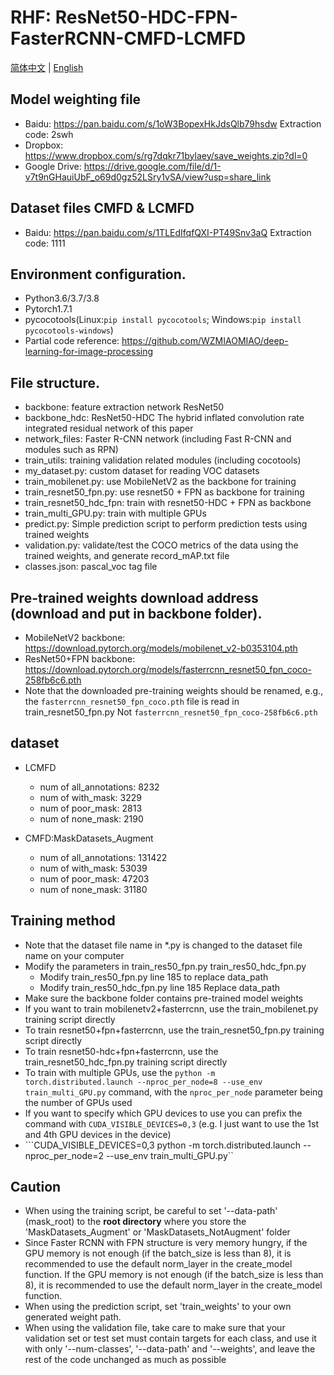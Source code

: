 # RHF: ResNet50-HDC-FPN-FasterRCNN-CMFD-LCMFD

[简体中文](https://github.com/shiningxy/RHF/blob/master/README_zh.md) | [English](https://github.com/shiningxy/RHF)

## Model weighting file

* Baidu: https://pan.baidu.com/s/1oW3BopexHkJdsQlb79hsdw  Extraction code: 2swh
* Dropbox: https://www.dropbox.com/s/rg7dqkr71bylaey/save_weights.zip?dl=0
* Google Drive: https://drive.google.com/file/d/1-v7t9nGHauiUbF_o69d0gz52LSry1vSA/view?usp=share_link

## Dataset files CMFD & LCMFD

* Baidu: https://pan.baidu.com/s/1TLEdIfqfQXI-PT49Snv3aQ  Extraction code: 1111


## Environment configuration.
* Python3.6/3.7/3.8
* Pytorch1.7.1
* pycocotools(Linux:``pip install pycocotools``; Windows:``pip install pycocotools-windows``)
* Partial code reference: https://github.com/WZMIAOMIAO/deep-learning-for-image-processing

## File structure.
* backbone: feature extraction network ResNet50
* backbone_hdc: ResNet50-HDC The hybrid inflated convolution rate integrated residual network of this paper
* network_files: Faster R-CNN network (including Fast R-CNN and modules such as RPN)
* train_utils: training validation related modules (including cocotools)
* my_dataset.py: custom dataset for reading VOC datasets
* train_mobilenet.py: use MobileNetV2 as the backbone for training
* train_resnet50_fpn.py: use resnet50 + FPN as backbone for training
* train_resnet50_hdc_fpn: train with resnet50-HDC + FPN as backbone
* train_multi_GPU.py: train with multiple GPUs
* predict.py: Simple prediction script to perform prediction tests using trained weights
* validation.py: validate/test the COCO metrics of the data using the trained weights, and generate record_mAP.txt file
* classes.json: pascal_voc tag file


## Pre-trained weights download address (download and put in backbone folder).
* MobileNetV2 backbone: https://download.pytorch.org/models/mobilenet_v2-b0353104.pth
* ResNet50+FPN backbone: https://download.pytorch.org/models/fasterrcnn_resnet50_fpn_coco-258fb6c6.pth
* Note that the downloaded pre-training weights should be renamed, e.g., the ``fasterrcnn_resnet50_fpn_coco.pth`` file is read in train_resnet50_fpn.py
  Not ``fasterrcnn_resnet50_fpn_coco-258fb6c6.pth``
 
 
## dataset

* LCMFD 
  * num of all_annotations: 8232
  * num of with_mask: 3229
  * num of poor_mask: 2813
  * num of none_mask: 2190
        
* CMFD:MaskDatasets_Augment 
  * num of all_annotations: 131422
  * num of with_mask: 53039
  * num of poor_mask: 47203
  * num of none_mask: 31180


## Training method
* Note that the dataset file name in *.py is changed to the dataset file name on your computer
* Modify the parameters in train_res50_fpn.py train_res50_hdc_fpn.py
    * Modify train_res50_fpn.py line 185 to replace data_path
    * Modify train_res50_hdc_fpn.py line 185 Replace data_path
* Make sure the backbone folder contains pre-trained model weights
* If you want to train mobilenetv2+fasterrcnn, use the train_mobilenet.py training script directly
* To train resnet50+fpn+fasterrcnn, use the train_resnet50_fpn.py training script directly
* To train resnet50-hdc+fpn+fasterrcnn, use the train_resnet50_hdc_fpn.py training script directly
* To train with multiple GPUs, use the ``python -m torch.distributed.launch --nproc_per_node=8 --use_env train_multi_GPU.py`` command, with the ``nproc_per_node`` parameter being the number of GPUs used
* If you want to specify which GPU devices to use you can prefix the command with ``CUDA_VISIBLE_DEVICES=0,3`` (e.g. I just want to use the 1st and 4th GPU devices in the device)
* ```CUDA_VISIBLE_DEVICES=0,3 python -m torch.distributed.launch --nproc_per_node=2 --use_env train_multi_GPU.py``

## Caution
* When using the training script, be careful to set '--data-path' (mask_root) to the **root directory** where you store the 'MaskDatasets_Augment' or 'MaskDatasets_NotAugment' folder
* Since Faster RCNN with FPN structure is very memory hungry, if the GPU memory is not enough (if the batch_size is less than 8), it is recommended to use the default norm_layer in the create_model function.
  If the GPU memory is not enough (if the batch_size is less than 8), it is recommended to use the default norm_layer in the create_model function.
* When using the prediction script, set 'train_weights' to your own generated weight path.
* When using the validation file, take care to make sure that your validation set or test set must contain targets for each class, and use it with only '--num-classes', '--data-path' and '--weights', and leave the rest of the code unchanged as much as possible
